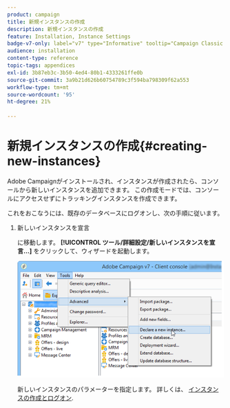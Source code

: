 ```yaml
---
product: campaign
title: 新規インスタンスの作成
description: 新規インスタンスの作成
feature: Installation, Instance Settings
badge-v7-only: label="v7" type="Informative" tooltip="Campaign Classic v7 にのみ適用されます"
audience: installation
content-type: reference
topic-tags: appendices
exl-id: 3b87eb3c-3b50-4ed4-80b1-4333261ffe0b
source-git-commit: 3a9b21d626b60754789c3f594ba798309f62a553
workflow-type: tm+mt
source-wordcount: '95'
ht-degree: 21%

---
```


# 新規インスタンスの作成{#creating-new-instances}



Adobe Campaignがインストールされ、インスタンスが作成されたら、コンソールから新しいインスタンスを追加できます。 この作成モードでは、コンソールにアクセスせずにトラッキングインスタンスを作成できます。

これをおこなうには、既存のデータベースにログオンし、次の手順に従います。

1. 新しいインスタンスを宣言

   に移動します。 **[!UICONTROL ツール/詳細設定/新しいインスタンスを宣言…]** をクリックして、ウィザードを起動します。

   ![](assets/s_ncs_install_declare_instance_menu.png)

   新しいインスタンスのパラメーターを指定します。 詳しくは、 [インスタンスの作成とログオン](../../installation/using/creating-an-instance-and-logging-on.md).
